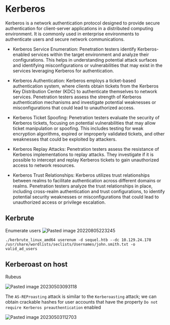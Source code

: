 # Kerberos
Kerberos is a network authentication protocol designed to provide secure authentication for client-server applications in a distributed computing environment. It is commonly used in enterprise environments to authenticate users and secure network communications.

* Kerberos Service Enumeration: Penetration testers identify Kerberos-enabled services within the target environment and analyze their configurations. This helps in understanding potential attack surfaces and identifying misconfigurations or vulnerabilities that may exist in the services leveraging Kerberos for authentication.

* Kerberos Authentication: Kerberos employs a ticket-based authentication system, where clients obtain tickets from the Kerberos Key Distribution Center (KDC) to authenticate themselves to network services. Penetration testers assess the strength of Kerberos authentication mechanisms and investigate potential weaknesses or misconfigurations that could lead to unauthorized access.

* Kerberos Ticket Spoofing: Penetration testers evaluate the security of Kerberos tickets, focusing on potential vulnerabilities that may allow ticket manipulation or spoofing. This includes testing for weak encryption algorithms, expired or improperly validated tickets, and other weaknesses that could be exploited by attackers.

* Kerberos Replay Attacks: Penetration testers assess the resistance of Kerberos implementations to replay attacks. They investigate if it is possible to intercept and replay Kerberos tickets to gain unauthorized access to network resources.

* Kerberos Trust Relationships: Kerberos utilizes trust relationships between realms to facilitate authentication across different domains or realms. Penetration testers analyze the trust relationships in place, including cross-realm authentication and trust configurations, to identify potential security weaknesses or misconfigurations that could lead to unauthorized access or privilege escalation.

## Kerbrute
Enumerate users
![Pasted image 20220805223245](https://github.com/dbissell6/Shadow_Stone/assets/50979196/7f96a3d6-f76a-47b5-8f80-51d4ba3b50e5)


```
./kerbrute_linux_amd64 userenum -d sequel.htb --dc 10.129.24.178 /usr/share/wordlists/seclists/Usernames/john.smith.txt -o valid_ad_users

```
## Kerberoast on host
Rubeus

![Pasted image 20230503093118](https://github.com/dbissell6/Shadow_Stone/assets/50979196/2f77773f-05d7-48c9-b0b1-a482d4f15f1f)


The `AS-REProasting` attack is similar to the `Kerberoasting` attack; we can obtain crackable hashes for user accounts that have the property `Do not require Kerberos preauthentication` enabled

![Pasted image 20230503112703](https://github.com/dbissell6/Shadow_Stone/assets/50979196/0abc139c-6a88-4dff-b55d-a663abbb3ef5)
